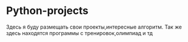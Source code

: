 # Python-projects
Здесь я буду размещать свои проекты,интересные алгоритм. Так же здесь находятся программы с тренировок,олимпиад и тд

